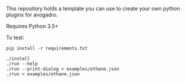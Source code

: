This repository holds a template you can use to create your own python plugins for avogadro.

Requires Python 3.5+

To test:

```
pip install -r requirements.txt

./install
./run --help
./run --print-dialog < examples/ethane.json
./run < examples/ethane.json
```

